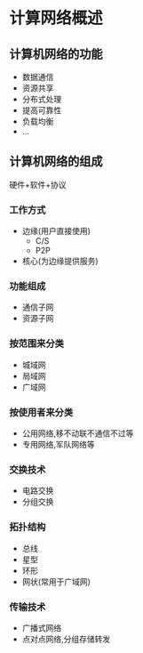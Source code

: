 # 计算网络概述

## 计算机网络的功能

- 数据通信
- 资源共享
- 分布式处理
- 提高可靠性
- 负载均衡
- ...

## 计算机网络的组成

硬件+软件+协议

### 工作方式

- 边缘(用户直接使用)
  - C/S
  - P2P
- 核心(为边缘提供服务)

### 功能组成

- 通信子网
- 资源子网

### 按范围来分类

- 城域网
- 局域网
- 广域网

### 按使用者来分类

- 公用网络,移不动联不通信不过等
- 专用网络,军队网络等

### 交换技术

- 电路交换
- 分组交换

### 拓扑结构

- 总线
- 星型
- 环形
- 网状(常用于广域网)

### 传输技术

- 广播式网络
- 点对点网络,分组存储转发
